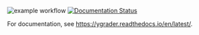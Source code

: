 ![example workflow](https://github.com/byu-cpe/ygrader/actions/workflows/ci.yml/badge.svg)
[![Documentation Status](https://readthedocs.org/projects/ygrader/badge/?version=latest)](https://ygrader.readthedocs.io/en/latest/?badge=latest)

For documentation, see <https://ygrader.readthedocs.io/en/latest/>.
